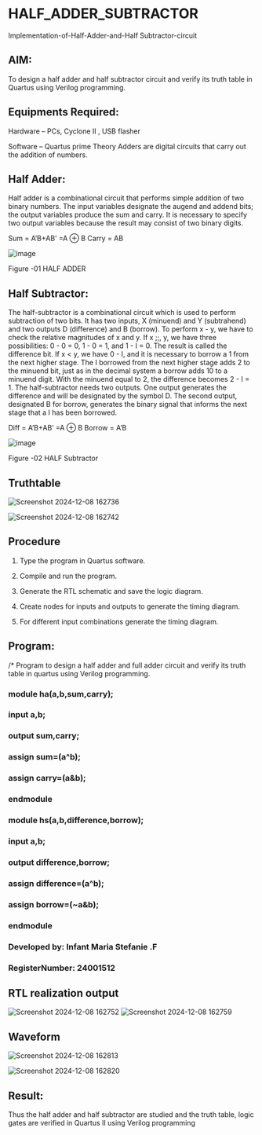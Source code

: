 # HALF_ADDER_SUBTRACTOR

Implementation-of-Half-Adder-and-Half Subtractor-circuit

## AIM:

To design a half adder and half subtractor circuit and verify its truth table in Quartus using Verilog programming.

## Equipments Required:

Hardware – PCs, Cyclone II , USB flasher 

Software – Quartus prime Theory Adders are digital circuits that carry out the addition of numbers.

## Half Adder:

Half adder is a combinational circuit that performs simple addition of two binary numbers. The input variables designate the augend and addend bits; the output variables produce the sum and carry. It is necessary to specify two output variables because the result may consist of two binary digits.

Sum = A’B+AB’ =A ⊕ B Carry = AB

![image](https://github.com/naavaneetha/HALF_ADDER_SUBTRACTOR/assets/154305477/bd4a0b2c-cdbc-4184-ab08-81578f121e1f)

Figure -01 HALF ADDER

## Half Subtractor:

The half-subtractor is a combinational circuit which is used to perform subtraction of two bits. It has two inputs, X (minuend) and Y (subtrahend) and two outputs D (difference) and B (borrow). To perform x - y, we have to check the relative magnitudes of x and y. If x ;;, y, we have three possibilities: 0 - 0 = 0, 1 - 0 = 1, and 1 - I = 0. The result is called the difference bit. If x < y, we have 0 - I, and it is necessary to borrow a 1 from the next higher stage. The I borrowed from the next higher stage adds 2 to the minuend bit, just as in the decimal system a borrow adds 10 to a minuend digit. With the minuend equal to 2, the difference becomes 2 - I = 1. The half-subtractor needs two outputs. One output generates the difference and will be designated by the symbol D. The second output, designated B for borrow, generates the binary signal that informs the next stage that a I has been borrowed. 

Diff = A’B+AB’ =A ⊕ B
Borrow = A’B

 ![image](https://github.com/naavaneetha/HALF_ADDER_SUBTRACTOR/assets/154305477/d76b099c-513f-4e7c-843a-e2fd028a531a)

Figure -02 HALF Subtractor

## Truthtable

![Screenshot 2024-12-08 162736](https://github.com/user-attachments/assets/6f213053-c91c-4ed8-b46f-dd14f8cbc56f)


![Screenshot 2024-12-08 162742](https://github.com/user-attachments/assets/640eafed-0267-45a0-bfe5-fa68b53e5e7f)




## Procedure

1.	Type the program in Quartus software.

2.	Compile and run the program.

3.	Generate the RTL schematic and save the logic diagram.

4.	Create nodes for inputs and outputs to generate the timing diagram.

5.	For different input combinations generate the timing diagram.


## Program:

/* Program to design a half adder and full adder circuit and verify its truth table in quartus using Verilog programming.
### module ha(a,b,sum,carry);
### input a,b;
### output sum,carry;
### assign sum=(a^b);
### assign carry=(a&b);
### endmodule

### module hs(a,b,difference,borrow);
### input a,b;
### output difference,borrow;
### assign difference=(a^b);
### assign borrow=(~a&b);
### endmodule


### Developed by: Infant Maria Stefanie .F
### RegisterNumber: 24001512

## RTL realization output
![Screenshot 2024-12-08 162752](https://github.com/user-attachments/assets/f9eb4d76-6cae-442b-8fee-7463e5e00eea)
![Screenshot 2024-12-08 162759](https://github.com/user-attachments/assets/b8a24c38-4d40-4a33-b84a-ca6d8e10cae7)

## Waveform
![Screenshot 2024-12-08 162813](https://github.com/user-attachments/assets/8a445a2d-a6a4-49a6-9c64-05c43a521809)

![Screenshot 2024-12-08 162820](https://github.com/user-attachments/assets/4805231e-6de3-42c0-b162-af03b16c7a84)


## Result:
Thus the half adder and half subtractor are studied and the truth table, logic gates are verified in Quartus II using Verilog programming
